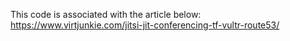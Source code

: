 This code is associated with the article below:
https://www.virtjunkie.com/jitsi-jit-conferencing-tf-vultr-route53/
